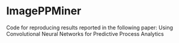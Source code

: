 # ImagePPMiner

Code for reproducing results reported in the following paper:
Using Convolutional Neural Networks for Predictive Process Analytics 
